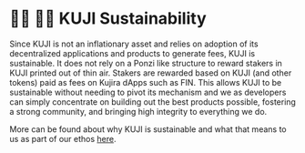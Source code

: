 # 👨🌾 👨🌾 KUJI Sustainability

Since KUJI is not an inflationary asset and relies on adoption of its decentralized applications and products to generate fees, KUJI is sustainable. It does not rely on a Ponzi like structure to reward stakers in KUJI printed out of thin air. Stakers are rewarded based on KUJI (and other tokens) paid as fees on Kujira dApps such as FIN. This allows KUJI to be sustainable without needing to pivot its mechanism and we as developers can simply concentrate on building out the best products possible, fostering a strong community, and bringing high integrity to everything we do.&#x20;

More can be found about why KUJI is sustainable and what that means to us as part of our ethos [here](../../introduction/why-kujira/values/sustainability.md).&#x20;
